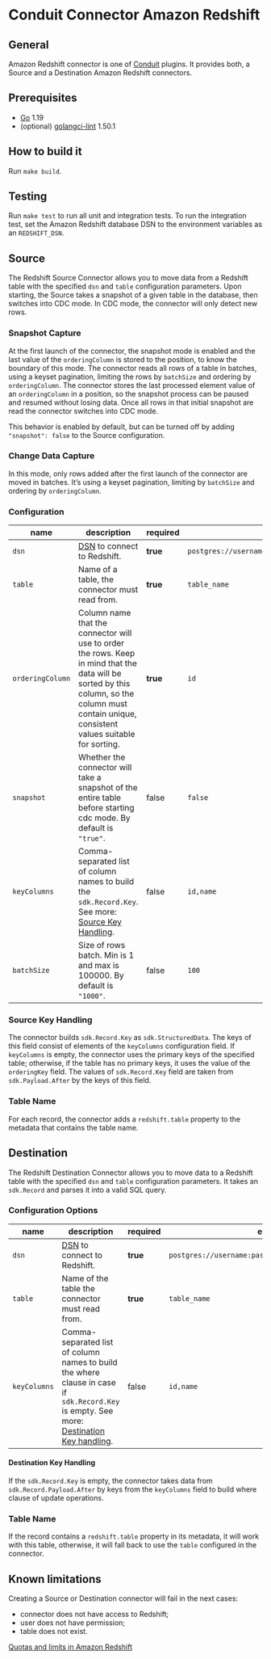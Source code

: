 # Conduit Connector Amazon Redshift

## General

Amazon Redshift connector is one of [Conduit](https://github.com/ConduitIO/conduit) plugins. It provides both, a Source
and a Destination Amazon Redshift connectors.

## Prerequisites

- [Go](https://go.dev/) 1.19
- (optional) [golangci-lint](https://github.com/golangci/golangci-lint) 1.50.1

## How to build it

Run `make build`.

## Testing

Run `make test` to run all unit and integration tests. To run the integration test, set the Amazon Redshift database DSN
to the environment variables as an `REDSHIFT_DSN`.

## Source

The Redshift Source Connector allows you to move data from a Redshift table with the specified `dsn` and `table`
configuration parameters. Upon starting, the Source takes a snapshot of a given table in the database, then switches
into CDC mode. In CDC mode, the connector will only detect new rows.

### Snapshot Capture

At the first launch of the connector, the snapshot mode is enabled and the last value of the `orderingColumn` is stored
to the position, to know the boundary of this mode. The connector reads all rows of a table in batches, using a
keyset pagination, limiting the rows by `batchSize` and ordering by `orderingColumn`. The connector stores the
last processed element value of an `orderingColumn` in a position, so the snapshot process can be paused and resumed
without losing data. Once all rows in that initial snapshot are read the connector switches into CDC mode.

This behavior is enabled by default, but can be turned off by adding `"snapshot": false` to the Source configuration.

### Change Data Capture

In this mode, only rows added after the first launch of the connector are moved in batches. It’s using a keyset
pagination, limiting by `batchSize` and ordering by `orderingColumn`.

### Configuration

| name             | description                                                                                                                                                                                     | required | example                                               |
|------------------|-------------------------------------------------------------------------------------------------------------------------------------------------------------------------------------------------|----------|-------------------------------------------------------|
| `dsn`            | [DSN](https://en.wikipedia.org/wiki/Data_source_name) to connect to Redshift.                                                                                                                   | **true** | `postgres://username:password@endpoint:5439/database` |
| `table`          | Name of a table, the connector must read from.                                                                                                                                                  | **true** | `table_name`                                          |
| `orderingColumn` | Column name that the connector will use to order the rows. Keep in mind that the data will be sorted by this column, so the column must contain unique, consistent values suitable for sorting. | **true** | `id`                                                  |
| `snapshot`       | Whether the connector will take a snapshot of the entire table before starting cdc mode. By default is `"true"`.                                                                                | false    | `false`                                               |
| `keyColumns`     | Comma-separated list of column names to build the `sdk.Record.Key`. See more: [Source Key Handling](#source-key-handling).                                                                      | false    | `id,name`                                             |
| `batchSize`      | Size of rows batch. Min is 1 and max is 100000. By default is `"1000"`.                                                                                                                         | false    | `100`                                                 |

### Source Key Handling

The connector builds `sdk.Record.Key` as `sdk.StructuredData`. The keys of this field consist of elements of
the `keyColumns` configuration field. If `keyColumns` is empty, the connector uses the primary keys of the specified
table; otherwise, if the table has no primary keys, it uses the value of the `orderingKey` field. The values
of `sdk.Record.Key` field are taken from `sdk.Payload.After` by the keys of this field.

### Table Name

For each record, the connector adds a `redshift.table` property to the metadata that contains the table name.

## Destination

The Redshift Destination Connector allows you to move data to a Redshift table with the specified `dsn` and `table`
configuration parameters. It takes an `sdk.Record` and parses it into a valid SQL query.

### Configuration Options

| name         | description                                                                                                                                                           | required | example                                               |
|--------------|-----------------------------------------------------------------------------------------------------------------------------------------------------------------------|----------|-------------------------------------------------------|
| `dsn`        | [DSN](https://en.wikipedia.org/wiki/Data_source_name) to connect to Redshift.                                                                                         | **true** | `postgres://username:password@endpoint:5439/database` |
| `table`      | Name of the table the connector must read from.                                                                                                                       | **true** | `table_name`                                          |
| `keyColumns` | Comma-separated list of column names to build the where clause in case if `sdk.Record.Key` is empty. See more: [Destination Key handling](#destination-key-handling). | false    | `id,name`                                             |

#### Destination Key Handling

If the `sdk.Record.Key` is empty, the connector takes data from `sdk.Record.Payload.After` by keys from the `keyColumns`
field to build where clause of update operations.

### Table Name

If the record contains a `redshift.table` property in its metadata, it will work with this table, otherwise, it will
fall back to use the `table` configured in the connector.


## Known limitations

Creating a Source or Destination connector will fail in the next cases:

- connector does not have access to Redshift;
- user does not have permission;
- table does not exist.

[Quotas and limits in Amazon Redshift](https://docs.aws.amazon.com/redshift/latest/mgmt/amazon-redshift-limits.html)
